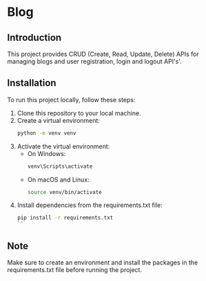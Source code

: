 # Blog

## Introduction
This project provides CRUD (Create, Read, Update, Delete) APIs for managing blogs and user registration, login and logout API's'.

## Installation
To run this project locally, follow these steps:

1. Clone this repository to your local machine.
2. Create a virtual environment:
    ```bash
    python -m venv venv
    ```
3. Activate the virtual environment:
    - On Windows:
        ```bash
        venv\Scripts\activate
        ```
    - On macOS and Linux:
        ```bash
        source venv/bin/activate
        ```
4. Install dependencies from the requirements.txt file:
    ```bash
    pip install -r requirements.txt
    ``


## Note
Make sure to create an environment and install the packages in the requirements.txt file before running the project.


